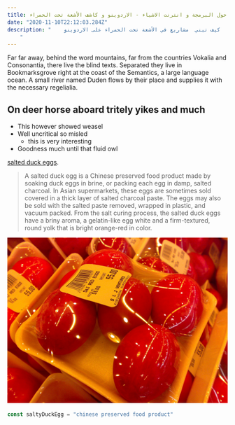 ```yaml
---
title: دليل حول البرمجة و انترنت الاشياء - الاردوينو و كاشف الأشعة تحت الحمراء
date: "2020-11-10T22:12:03.284Z"
description: "    كيف تبني  مشاريع في الأشعة تحت الحمراء على الاردوينو 
    "
---
```


Far far away, behind the word mountains, far from the countries Vokalia and
Consonantia, there live the blind texts.
 Separated they live in Bookmarksgrove
right at the coast of the Semantics, a large language ocean. A small river named
Duden flows by their place and supplies it with the necessary regelialia.

## On deer horse aboard tritely yikes and much

- This however showed weasel
- Well uncritical so misled
  - this is very interesting
- Goodness much until that fluid owl

[salted duck eggs](https://en.wikipedia.org/wiki/Salted_duck_egg).

> A salted duck egg is a Chinese preserved food product made by soaking duck
> eggs in brine, or packing each egg in damp, salted charcoal. In Asian
> supermarkets, these eggs are sometimes sold covered in a thick layer of salted
> charcoal paste. The eggs may also be sold with the salted paste removed,
> wrapped in plastic, and vacuum packed. From the salt curing process, the
> salted duck eggs have a briny aroma, a gelatin-like egg white and a
> firm-textured, round yolk that is bright orange-red in color.

![Chinese Salty Egg](./salty_egg1.jpg)

```js
const saltyDuckEgg = "chinese preserved food product"
```
